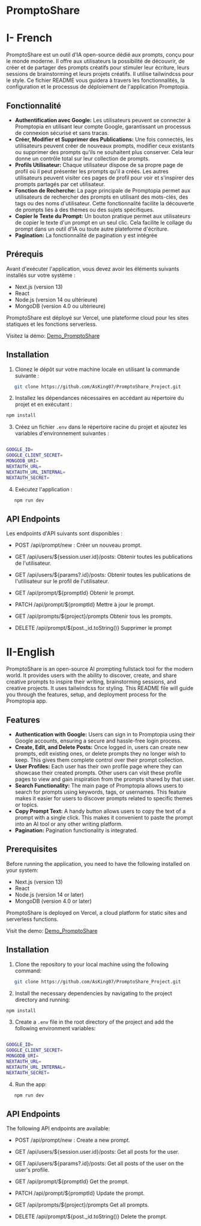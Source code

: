 # PromptoShare

# I- French

PromptoShare est un outil d'IA open-source dédié aux prompts, conçu pour le monde moderne. Il offre aux utilisateurs la possibilité de découvrir, de créer et de partager des prompts créatifs pour stimuler leur écriture, leurs sessions de brainstorming et leurs projets créatifs. Il utilise tailwindcss pour le style. Ce fichier README vous guidera à travers les fonctionnalités, la configuration et le processus de déploiement de l'application Promptopia.

## Fonctionnalité

- **Authentification avec Google:**  Les utilisateurs peuvent se connecter à Promptopia en utilisant leur compte Google, garantissant un processus de connexion sécurisé et sans tracas.
- **Créer, Modifier et Supprimer des Publications:**  Une fois connectés, les utilisateurs peuvent créer de nouveaux prompts, modifier ceux existants ou supprimer des prompts qu'ils ne souhaitent plus conserver. Cela leur donne un contrôle total sur leur collection de prompts.
- **Profils Utilisateur:** Chaque utilisateur dispose de sa propre page de profil où il peut présenter les prompts qu'il a créés. Les autres utilisateurs peuvent visiter ces pages de profil pour voir et s'inspirer des prompts partagés par cet utilisateur.
- **Fonction de Recherche:** La page principale de Promptopia permet aux utilisateurs de rechercher des prompts en utilisant des mots-clés, des tags ou des noms d'utilisateur. Cette fonctionnalité facilite la découverte de prompts liés à des thèmes ou des sujets spécifiques.
- **Copier le Texte du Prompt:**  Un bouton pratique permet aux utilisateurs de copier le texte d'un prompt en un seul clic. Cela facilite le collage du prompt dans un outil d'IA ou toute autre plateforme d'écriture.
- **Pagination:** La fonctionnalité de pagination y est intégrée

## Prérequis

Avant d'exécuter l'application, vous devez avoir les éléments suivants installés sur votre système :

- Next.js (version 13)
- React
- Node.js (version 14 ou ultérieure)
- MongoDB (version 4.0 ou ultérieure)

PromptoShare est déployé sur Vercel, une plateforme cloud pour les sites statiques et les fonctions serverless.

Visitez la démo: [Demo_PromptoShare]('https://promptoshare.vercel.app/')

## Installation

1. Clonez le dépôt sur votre machine locale en utilisant la commande suivante :
```bash
   git clone https://github.com/AsKing07/PromptoShare_Project.git
```
2. Installez les dépendances nécessaires en accédant au répertoire du projet et en exécutant :
```bash
npm install
```
3. Créez un fichier `.env` dans le répertoire racine du projet et ajoutez les variables d'environnement suivantes :

```bash

GOOGLE_ID=
GOOGLE_CLIENT_SECRET=
MONGODB_URI=
NEXTAUTH_URL=
NEXTAUTH_URL_INTERNAL=
NEXTAUTH_SECRET=

```

4. Exécutez l'application :

```bash
   npm run dev
```
## API Endpoints

Les endpoints d'API suivants sont disponibles :

- POST /api/prompt/new :
Créer un nouveau prompt.

- GET /api/users/${session.user.id}/posts:
Obtenir toutes les publications de l'utilisateur.

- GET /api/users/${params?.id}/posts:
Obtenir toutes les publications de l'utilisateur sur le profil de l'utilisateur.

- GET /api/prompt/${promptId}
Obtenir le prompt.

- PATCH /api/prompt/${promptId}
Mettre à jour le prompt.

- GET  /api/prompts/${project}/prompts
Obtenir tous les prompts.

- DELETE /api/prompt/${post._id.toString()}
Supprimer le prompt


# II-English



PromptoShare is an open-source AI prompting fullstack tool for the modern world. It provides users with the ability to discover, create, and share creative prompts to inspire their writing, brainstorming sessions, and creative projects. It uses tailwindcss for styling. This README file will guide you through the features, setup, and deployment process for the Promptopia app.

## Features

- **Authentication with Google:** Users can sign in to Promptopia using their Google accounts, ensuring a secure and hassle-free login process.
- **Create, Edit, and Delete Posts:** Once logged in, users can create new prompts, edit existing ones, or delete prompts they no longer wish to keep. This gives them complete control over their prompt collection.
- **User Profiles:** Each user has their own profile page where they can showcase their created prompts. Other users can visit these profile pages to view and gain inspiration from the prompts shared by that user.
- **Search Functionality:** The main page of Promptopia allows users to search for prompts using keywords, tags, or usernames. This feature makes it easier for users to discover prompts related to specific themes or topics.
- **Copy Prompt Text:** A handy button allows users to copy the text of a prompt with a single click. This makes it convenient to paste the prompt into an AI tool or any other writing platform.
- **Pagination:** Pagination functionality is integrated.

## Prerequisites

Before running the application, you need to have the following installed on your system:

- Next.js (version 13)
- React
- Node.js (version 14 or later)
- MongoDB (version 4.0 or later)

PromptoShare is deployed on Vercel, a cloud platform for static sites and serverless functions.

Visit the demo: [Demo_PromptoShare]('https://promptoshare.vercel.app/')

## Installation

1. Clone the repository to your local machine using the following command:
```bash
   git clone https://github.com/AsKing07/PromptoShare_Project.git
```
2. Install the necessary dependencies by navigating to the project directory and running:
```bash
npm install
```
3. Create a `.env` file in the root directory of the project and add the following environment variables:

```bash

GOOGLE_ID=
GOOGLE_CLIENT_SECRET=
MONGODB_URI=
NEXTAUTH_URL=
NEXTAUTH_URL_INTERNAL=
NEXTAUTH_SECRET=

```

4. Run the app:

```bash
   npm run dev
```

## API Endpoints

The following API endpoints are available:

- POST /api/prompt/new :
Create a new prompt.

- GET /api/users/${session.user.id}/posts:
Get all posts for the user.

- GET /api/users/${params?.id}/posts:
Get all posts of the user on the user's profile.

- GET /api/prompt/${promptId}
Get the prompt.

- PATCH /api/prompt/${promptId}
Update the prompt.

- GET  /api/prompts/${project}/prompts
Get all prompts.

- DELETE /api/prompt/${post._id.toString()}
Delete the prompt.
```

